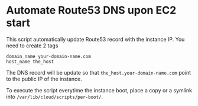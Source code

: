 # Automate Route53 DNS upon EC2 start

This script automatically update Route53 record with the instance IP. You need to create 2 tags

```
domain_name your-domain-name.com
host_name the_host
```

The DNS record will be update so that `the_host.your-domain-name.com` point to the public IP of the instance.

To execute the script everytime the instance boot, place a copy or a symlink into `/var/lib/cloud/scripts/per-boot/`.
